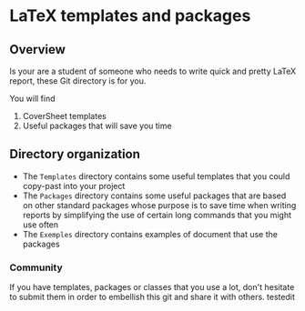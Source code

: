 # LaTeX templates and packages 

## Overview

Is your are a student of someone who needs to write quick and pretty LaTeX report, these Git directory is for you.

You will find

1. CoverSheet templates
2. Useful packages that will save you time

## Directory organization

- The `Templates` directory contains some useful templates that you could copy-past into your project
- The `Packages` directory contains some useful packages that are based on other standard packages whose purpose is to save time when writing reports by simplifying the use of certain long commands that you might use often 
- The `Exemples` directory contains examples of document that use the packages

### Community

If you have templates, packages or classes that you use a lot, don't hesitate to submit them in order to embellish this git and share it with others.
testedit

